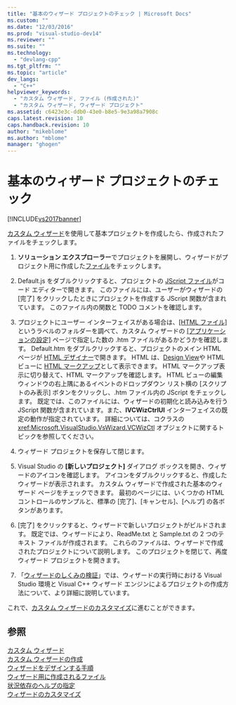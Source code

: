 ```yaml
---
title: "基本のウィザード プロジェクトのチェック | Microsoft Docs"
ms.custom: ""
ms.date: "12/03/2016"
ms.prod: "visual-studio-dev14"
ms.reviewer: ""
ms.suite: ""
ms.technology: 
  - "devlang-cpp"
ms.tgt_pltfrm: ""
ms.topic: "article"
dev_langs: 
  - "C++"
helpviewer_keywords: 
  - "カスタム ウィザード, ファイル (作成された)"
  - "カスタム ウィザード, ウィザード プロジェクト"
ms.assetid: c6423e3c-ddb0-43e0-b8e5-9e3a98a7908c
caps.latest.revision: 10
caps.handback.revision: 10
author: "mikeblome"
ms.author: "mblome"
manager: "ghogen"
---
```

# 基本のウィザード プロジェクトのチェック
[!INCLUDE[vs2017banner](../assembler/inline/includes/vs2017banner.md)]

[カスタム ウィザード](../ide/creating-a-custom-wizard.md)を使用して基本プロジェクトを作成したら、作成されたファイルをチェックします。  
  
1.  **ソリューション エクスプローラー**でプロジェクトを展開し、ウィザードがプロジェクト用に作成した[ファイル](../ide/files-created-for-your-wizard.md)をチェックします。  
  
2.  Default.js をダブルクリックすると、プロジェクトの [JScript ファイル](../ide/jscript-file.md)がコード エディターで開きます。  このファイルには、ユーザーがウィザードの \[完了\] をクリックしたときにプロジェクトを作成する JScript 関数が含まれています。  このファイル内の関数と TODO コメントを確認します。  
  
3.  プロジェクトにユーザー インターフェイスがある場合は、[&#91;HTML ファイル&#93;](../ide/html-files.md) というラベルのフォルダーを調べて、カスタム ウィザードの [&#91;アプリケーションの設定&#93;](../Topic/Application%20Settings,%20Custom%20Wizard.md) ページで指定した数の .htm ファイルがあるかどうかを確認します。  Default.htm をダブルクリックすると、プロジェクトのメイン HTML ページが [HTML デザイナー](../Topic/HTML%20Designer.md)で開きます。  HTML は、[Design View](../Topic/Design%20View1.md)や HTML ビューに [HTML マークアップ](http://msdn.microsoft.com/ja-jp/7bb90672-b36a-4cf9-9bbc-677c9b956318)として表示できます。  HTML マークアップ表示に切り替えて、HTML マークアップを確認します。  HTML ビューの編集ウィンドウの右上隅にあるイベントのドロップダウン リスト横の \[スクリプトのみ表示\] ボタンをクリックし、.htm ファイル内の JScript をチェックします。  既定では、このファイルには、ウィザードの初期化と読み込みを行う JScript 関数が含まれています。また、**IVCWizCtrlUI** インターフェイスの既定の動作が指定されています。  詳細については、コクラスの <xref:Microsoft.VisualStudio.VsWizard.VCWizCtl> オブジェクトに関するトピックを参照してください。  
  
4.  ウィザード プロジェクトを保存して閉じます。  
  
5.  Visual Studio の **\[新しいプロジェクト\]** ダイアログ ボックスを開き、ウィザードのアイコンを確認します。  アイコンをダブルクリックすると、作成したウィザードが表示されます。  カスタム ウィザードで作成された基本のウィザード ページをチェックできます。  最初のページには、いくつかの HTML コントロールのサンプルと、標準の \[完了\]、\[キャンセル\]、\[ヘルプ\] の各ボタンがあります。  
  
6.  \[完了\] をクリックすると、ウィザードで新しいプロジェクトがビルドされます。  既定では、ウィザードにより、ReadMe.txt と Sample.txt の 2 つのテキスト ファイルが作成されます。  これらのファイルは、ウィザードで作成されたプロジェクトについて説明します。  このプロジェクトを閉じて、再度ウィザード プロジェクトを開きます。  
  
7.  「[ウィザードのしくみの検証](../Topic/Examining%20the%20Mechanics%20of%20a%20Wizard.md)」では、ウィザードの実行時における Visual Studio 環境と Visual C\+\+ ウィザード エンジンによるプロジェクトの作成方法について、より詳細に説明しています。  
  
 これで、[カスタム ウィザードのカスタマイズ](../ide/customizing-your-wizard.md)に進むことができます。  
  
## 参照  
 [カスタム ウィザード](../ide/custom-wizard.md)   
 [カスタム ウィザードの作成](../ide/creating-a-custom-wizard.md)   
 [ウィザードをデザインする手順](../ide/steps-to-designing-a-wizard.md)   
 [ウィザード用に作成されるファイル](../ide/files-created-for-your-wizard.md)   
 [状況依存のヘルプの指定](../ide/providing-context-sensitive-help.md)   
 [ウィザードのカスタマイズ](../ide/customizing-your-wizard.md)